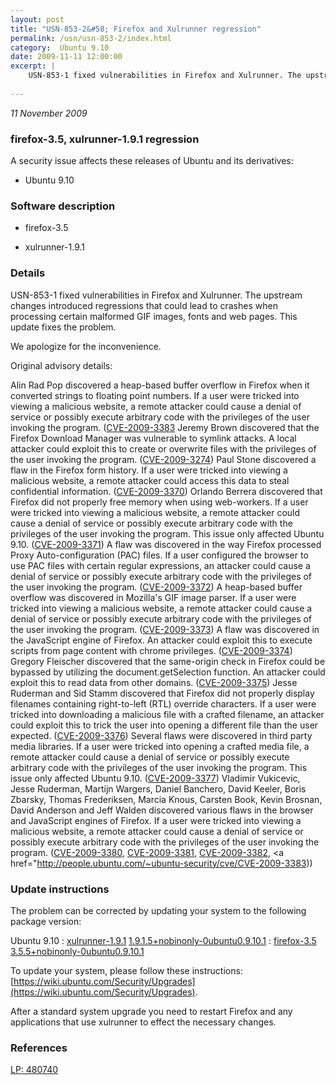 ```yaml
---
layout: post
title: "USN-853-2&#58; Firefox and Xulrunner regression"
permalink: /usn/usn-853-2/index.html
category:  Ubuntu 9.10
date: 2009-11-11 12:00:00
excerpt: |
    USN-853-1 fixed vulnerabilities in Firefox and Xulrunner. The upstream changes introduced regressions that could lead to crashes when processing certain malformed GIF images, fonts and web pages. This update fixes the problem.
    
--- 
```

 
 

*11 November 2009*

### firefox-3.5, xulrunner-1.9.1 regression

A security issue affects these releases of Ubuntu and its derivatives:

* Ubuntu 9.10

### Software description

* firefox-3.5 

* xulrunner-1.9.1 

### Details

USN-853-1 fixed vulnerabilities in Firefox and Xulrunner. The upstream changes introduced regressions that could lead to crashes when processing certain malformed GIF images, fonts and web pages. This update fixes the problem.

We apologize for the inconvenience.

Original advisory details:

 Alin Rad Pop discovered a heap-based buffer overflow in Firefox when it converted strings to floating point numbers. If a user were tricked into viewing a malicious website, a remote attacker could cause a denial of service or possibly execute arbitrary code with the privileges of the user invoking the program. ([CVE-2009-3383](http://people.ubuntu.com/~ubuntu-security/cve/CVE-2009-1563">CVE-2009-1563</a>) Jeremy Brown discovered that the Firefox Download Manager was vulnerable to symlink attacks. A local attacker could exploit this to create or overwrite files with the privileges of the user invoking the program. (<a href="http://people.ubuntu.com/~ubuntu-security/cve/CVE-2009-3274">CVE-2009-3274</a>) Paul Stone discovered a flaw in the Firefox form history. If a user were tricked into viewing a malicious website, a remote attacker could access this data to steal confidential information. (<a href="http://people.ubuntu.com/~ubuntu-security/cve/CVE-2009-3370">CVE-2009-3370</a>) Orlando Berrera discovered that Firefox did not properly free memory when using web-workers. If a user were tricked into viewing a malicious website, a remote attacker could cause a denial of service or possibly execute arbitrary code with the privileges of the user invoking the program. This issue only affected Ubuntu 9.10. (<a href="http://people.ubuntu.com/~ubuntu-security/cve/CVE-2009-3371">CVE-2009-3371</a>) A flaw was discovered in the way Firefox processed Proxy Auto-configuration (PAC) files. If a user configured the browser to use PAC files with certain regular expressions, an attacker could cause a denial of service or possibly execute arbitrary code with the privileges of the user invoking the program. (<a href="http://people.ubuntu.com/~ubuntu-security/cve/CVE-2009-3372">CVE-2009-3372</a>) A heap-based buffer overflow was discovered in Mozilla&#39;s GIF image parser. If a user were tricked into viewing a malicious website, a remote attacker could cause a denial of service or possibly execute arbitrary code with the privileges of the user invoking the program. (<a href="http://people.ubuntu.com/~ubuntu-security/cve/CVE-2009-3373">CVE-2009-3373</a>) A flaw was discovered in the JavaScript engine of Firefox. An attacker could exploit this to execute scripts from page content with chrome privileges. (<a href="http://people.ubuntu.com/~ubuntu-security/cve/CVE-2009-3374">CVE-2009-3374</a>) Gregory Fleischer discovered that the same-origin check in Firefox could be bypassed by utilizing the document.getSelection function. An attacker could exploit this to read data from other domains. (<a href="http://people.ubuntu.com/~ubuntu-security/cve/CVE-2009-3375">CVE-2009-3375</a>) Jesse Ruderman and Sid Stamm discovered that Firefox did not properly display filenames containing right-to-left (RTL) override characters. If a user were tricked into downloading a malicious file with a crafted filename, an attacker could exploit this to trick the user into opening a different file than the user expected. (<a href="http://people.ubuntu.com/~ubuntu-security/cve/CVE-2009-3376">CVE-2009-3376</a>) Several flaws were discovered in third party media libraries. If a user were tricked into opening a crafted media file, a remote attacker could cause a denial of service or possibly execute arbitrary code with the privileges of the user invoking the program. This issue only affected Ubuntu 9.10. (<a href="http://people.ubuntu.com/~ubuntu-security/cve/CVE-2009-3377">CVE-2009-3377</a>) Vladimir Vukicevic, Jesse Ruderman, Martijn Wargers, Daniel Banchero, David Keeler, Boris Zbarsky, Thomas Frederiksen, Marcia Knous, Carsten Book, Kevin Brosnan, David Anderson and Jeff Walden discovered various flaws in the browser and JavaScript engines of Firefox. If a user were tricked into viewing a malicious website, a remote attacker could cause a denial of service or possibly execute arbitrary code with the privileges of the user invoking the program. (<a href="http://people.ubuntu.com/~ubuntu-security/cve/CVE-2009-3380">CVE-2009-3380</a>, <a href="http://people.ubuntu.com/~ubuntu-security/cve/CVE-2009-3381">CVE-2009-3381</a>, <a href="http://people.ubuntu.com/~ubuntu-security/cve/CVE-2009-3382">CVE-2009-3382</a>, <a href="http://people.ubuntu.com/~ubuntu-security/cve/CVE-2009-3383)) 

### Update instructions

The problem can be corrected by updating your system to the following package version:

Ubuntu 9.10
 : [xulrunner-1.9.1](https://launchpad.net/ubuntu/+source/xulrunner-1.9.1) <span> [1.9.1.5+nobinonly-0ubuntu0.9.10.1](https://launchpad.net/ubuntu/+source/xulrunner-1.9.1/1.9.1.5+nobinonly-0ubuntu0.9.10.1) </span> 
 : [firefox-3.5](https://launchpad.net/ubuntu/+source/firefox-3.5) <span> [3.5.5+nobinonly-0ubuntu0.9.10.1](https://launchpad.net/ubuntu/+source/firefox-3.5/3.5.5+nobinonly-0ubuntu0.9.10.1) </span> 

To update your system, please follow these instructions: [https://wiki.ubuntu.com/Security/Upgrades](https://wiki.ubuntu.com/Security/Upgrades).

After a standard system upgrade you need to restart Firefox and any applications that use xulrunner to effect the necessary changes. 

### References

 
 [LP: 480740](https://launchpad.net/bugs/480740)
 

